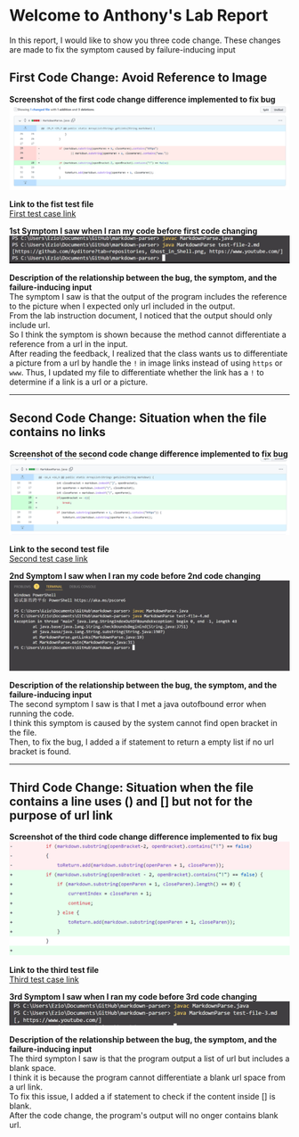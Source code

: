 # Welcome to Anthony's Lab Report

In this report, I would like to show you three code change. These changes are made to fix the symptom caused by failure-inducing input  
  
  
## First Code Change: Avoid Reference to Image  

**Screenshot of the first code change difference implemented to fix bug**  
![First code change to fix bug](Code-Change-1.png)  

**Link to the fist test file**  
[First test case link](https://github.com/Ayditore/markdown-parser/blob/main/test-file-2.md) 

**1st Symptom I saw when I ran my code before first code changing**  
![Symptom 1](Symptom-1.png)  

**Description of the relationship between the bug, the symptom, and the failure-inducing input**  
The symptom I saw is that the output of the program includes the reference to the picture when I expected only url included in the output.  
From the lab instruction document, I noticed that the output should only include url.  
So I think the symptom is shown because the method cannot differentiate a reference from a url in the input.  
After reading the feedback, I realized that the class wants us to differentiate a picture from a url by
handle the `!` in image links instead of using `https` or `www`.
Thus, I updated my file to differentiate whether the link has a `!` to determine if a link is a url or a picture.

---
## Second Code Change: Situation when the file contains no links  

**Screenshot of the second code change difference implemented to fix bug**  
![Second code change to fix bug](Code-Change-2.png)  

**Link to the second test file**  
[Second test case link](https://github.com/Ayditore/markdown-parser/blob/main/test-file-4.md)  

**2nd Symptom I saw when I ran my code before 2nd code changing**  
![Symptom 2](Symptom-2.png)  

**Description of the relationship between the bug, the symptom, and the failure-inducing input**    
The second symptom I saw is that I met a java outofbound error when running the code.  
I think this symptom is caused by the system cannot find open bracket in the file.  
Then, to fix the bug, I added a if statement to return a empty list if no url bracket is found.  

---
## Third Code Change: Situation when the file contains a line uses () and [] but not for the purpose of url link

**Screenshot of the third code change difference implemented to fix bug**  
![Third code change to fix bug](Code-Change-3.png)  

**Link to the third test file**  
[Third test case link](https://github.com/Ayditore/markdown-parser/blob/main/test-file-3.md)  

**3rd Symptom I saw when I ran my code before 3rd code changing**  
![Symptom 3](Symptom-3.png)  

**Description of the relationship between the bug, the symptom, and the failure-inducing input**  
The third sympton I saw is that the program output a list of url but includes a blank space.  
I think it is because the program cannot differentiate a blank url space from a url link.  
To fix this issue, I added a if statement to check if the content inside [] is blank.  
After the code change, the program's output will no onger contains blank url.  
